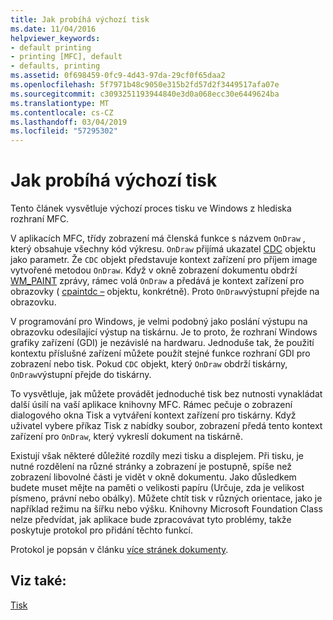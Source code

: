 ```yaml
---
title: Jak probíhá výchozí tisk
ms.date: 11/04/2016
helpviewer_keywords:
- default printing
- printing [MFC], default
- defaults, printing
ms.assetid: 0f698459-0fc9-4d43-97da-29cf0f65daa2
ms.openlocfilehash: 5f7971b48c9050e315b2fd57d2f3449517afa07e
ms.sourcegitcommit: c3093251193944840e3d0a068ecc30e6449624ba
ms.translationtype: MT
ms.contentlocale: cs-CZ
ms.lasthandoff: 03/04/2019
ms.locfileid: "57295302"
---
```

# <a name="how-default-printing-is-done"></a>Jak probíhá výchozí tisk

Tento článek vysvětluje výchozí proces tisku ve Windows z hlediska rozhraní MFC.

V aplikacích MFC, třídy zobrazení má členská funkce s názvem `OnDraw` , který obsahuje všechny kód výkresu. `OnDraw` přijímá ukazatel [CDC](../mfc/reference/cdc-class.md) objektu jako parametr. Že `CDC` objekt představuje kontext zařízení pro příjem image vytvořené metodou `OnDraw`. Když v okně zobrazení dokumentu obdrží [WM_PAINT](/windows/desktop/gdi/wm-paint) zprávy, rámec volá `OnDraw` a předává je kontext zařízení pro obrazovky ( [cpaintdc –](../mfc/reference/cpaintdc-class.md) objektu, konkrétně). Proto `OnDraw`výstupní přejde na obrazovku.

V programování pro Windows, je velmi podobný jako poslání výstupu na obrazovku odesílající výstup na tiskárnu. Je to proto, že rozhraní Windows grafiky zařízení (GDI) je nezávislé na hardwaru. Jednoduše tak, že použití kontextu příslušné zařízení můžete použít stejné funkce rozhraní GDI pro zobrazení nebo tisk. Pokud `CDC` objekt, který `OnDraw` obdrží tiskárny, `OnDraw`výstupní přejde do tiskárny.

To vysvětluje, jak můžete provádět jednoduché tisk bez nutnosti vynakládat další úsilí na vaší aplikace knihovny MFC. Rámec pečuje o zobrazení dialogového okna Tisk a vytváření kontext zařízení pro tiskárny. Když uživatel vybere příkaz Tisk z nabídky soubor, zobrazení předá tento kontext zařízení pro `OnDraw`, který vykreslí dokument na tiskárně.

Existují však některé důležité rozdíly mezi tisku a displejem. Při tisku, je nutné rozdělení na různé stránky a zobrazení je postupně, spíše než zobrazení libovolné části je vidět v okně dokumentu. Jako důsledkem budete muset mějte na paměti o velikosti papíru (Určuje, zda je velikost písmeno, právní nebo obálky). Můžete chtít tisk v různých orientace, jako je například režimu na šířku nebo výšku. Knihovny Microsoft Foundation Class nelze předvídat, jak aplikace bude zpracovávat tyto problémy, takže poskytuje protokol pro přidání těchto funkcí.

Protokol je popsán v článku [více stránek dokumenty](../mfc/multipage-documents.md).

## <a name="see-also"></a>Viz také:

[Tisk](../mfc/printing.md)
